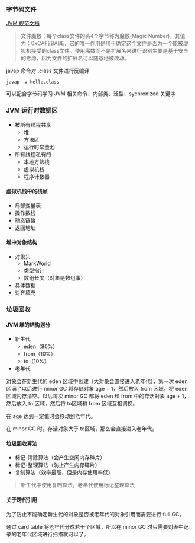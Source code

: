 ### 字节码文件
[JVM 规范文档](https://docs.oracle.com/javase/specs/jvms/se16/html/index.html)
>文件魔数：每个class文件的头4个字节称为魔数(Magic Number)，其值为：0xCAFEBABE，它的唯一作用是用于确定这个文件是否为一个能被虚拟机接受的class文件。使用魔数而不是扩展名来进行识别主要是基于安全的考虑，因为文件的扩展名可以随意地被改动。

javap 命令对 .class 文件进行反编译
```
javap -v helle.class
```
可以配合字节码学习 JVM 相关命令、内部类、泛型、sychronized 关键字

### JVM 运行时数据区
- 被所有线程共享
    - 堆
    - 方法区
    - 运行时常量池
- 所有线程私有的
    - 本地方法栈
    - 虚拟机栈
    - 程序计数器

#### 虚拟机栈中的栈帧
- 局部变量表
- 操作数栈
- 动态链接
- 返回地址

#### 堆中对象结构
- 对象头
    - MarkWorld
    - 类型指针
    - 数组长度（对象是数组事）
- 具体数据
- 对齐填充

### 垃圾回收
#### JVM 堆的结构划分
- 新生代
    - eden（80%）
    - from（10%）
    - to（10%）
- 老年代

对象会在新⽣代的 eden 区域中创建（⼤对象会直接进⼊⽼年代），第⼀次 eden 区满了以后进⾏ minor GC 将存储对象 age + 1，然后放⼊ from 区域，将 eden 区域内存清空。以后每次 minor GC 都将 eden 和 from 中的存活对象 age + 1，然后放⼊ to 区域，然后将 to区域和 from 区域互相调换。

在 age 达到⼀定值时会移动到⽼年代。

在 minor GC 时，存活对象⼤于 to区域，那么会直接进⼊⽼年代。
#### 垃圾回收算法
- 标记-清除算法（会产生空闲内存碎片）
- 标记-整理算法（防止产生内存碎片）
- 复制算法（效率最高，但是内存使用率低）
>新生代中使用复制算法，老年代使用标记整理算法
#### 关于跨代引用
为了防⽌不能确定新⽣代的对象是否被⽼年代的对象引⽤⽽需要进⾏ full GC。

通过 card table 将⽼年代分成若⼲个区域，所以在 minor GC 时只需要对表中记录的⽼年代区域进⾏扫描就可以了。